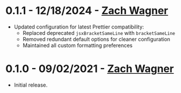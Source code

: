 # 0.1.1 - 12/18/2024 - [Zach Wagner](mailto:zwagner86@gmail.com)
-   Updated configuration for latest Prettier compatibility:
    -   Replaced deprecated `jsxBracketSameLine` with `bracketSameLine`
    -   Removed redundant default options for cleaner configuration
    -   Maintained all custom formatting preferences

# 0.1.0 - 09/02/2021 - [Zach Wagner](mailto:zwagner86@gmail.com)
-   Initial release.
